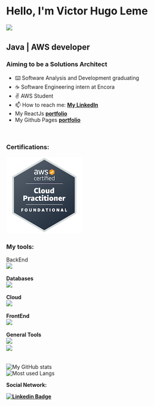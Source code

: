 # Hello, I'm Victor Hugo Leme 
<img src="https://raw.githubusercontent.com/MartinHeinz/MartinHeinz/master/wave.gif" width="30">

## Java | AWS developer
### Aiming to be a Solutions Architect

- :keyboard: Software Analysis and Development graduating
- :coffee: Software Engineering intern at Encora
- :v: AWS Student
- 📫 How to reach me: [**My LinkedIn**](https://www.linkedin.com/in/victor-hugoleme/?locale=en_US)
- My ReactJs [**portfolio**](https://victorhleme.dev/)
- My Github Pages [**portfolio**](https://victorhugoleme.github.io/bc-dio-js/)
<br>

### Certifications:

[![AWS Certified Cloud Practitioner Badge](https://raw.githubusercontent.com/VictorHugoLeme/VictorHugoLeme/main/badges/aws-certified-cloud-practitioner.png)](https://www.credly.com/badges/61d40ecc-6a01-4e7b-9ac2-e865a692552d/public_url)

### My tools:

BackEnd
<br>
<a href="https://skillicons.dev">
  <img src="https://skillicons.dev/icons?i=java,spring,maven" />
</a>


<b>Databases</b>
<br>
<a href="https://skillicons.dev">
  <img src="https://skillicons.dev/icons?i=mysql,postgres,mongodb" />
</a>


<b>Cloud</b>
<br>
<a href="https://skillicons.dev">
  <img src="https://skillicons.dev/icons?i=aws,firebase,apigateway" />
</a>


<b>FrontEnd</b>
<br>
<a href="https://skillicons.dev">
  <img src="https://skillicons.dev/icons?i=react,vue,scss" />
</a>


<b>General Tools</b>
<br>
<a href="https://skillicons.dev">
  <img src="https://skillicons.dev/icons?i=docker,postman,redux" />
  <br>
  <img src="https://skillicons.dev/icons?i=redis,linux,rabbitmq" />
</a>
<br>
<br>

![My GitHub stats](https://github-readme-stats-victorhugoleme.vercel.app/api?username=VictorHugoLeme&show_icons=true&theme=tokyonight)
<br>
![Most used Langs](https://github-readme-stats-victorhugoleme.vercel.app/api/top-langs/?username=victorhugoleme&show_icons=true&theme=tokyonight&layout=compact&langs_count=8)
  
<b>Social Network: <b/>
<p>
  
  [![Linkedin Badge](https://img.shields.io/badge/-Linkedin-0077B5?style=for-the-badge&logo=Linkedin&logoColor=white)](https://www.linkedin.com/in/victor-hugoleme/?locale=en_US)
